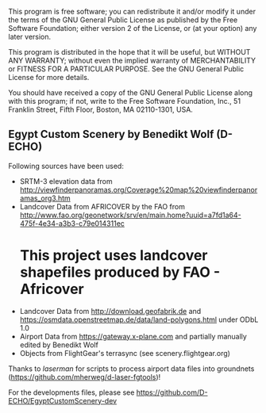 This program is free software; you can redistribute it and/or
modify it under the terms of the GNU General Public License
as published by the Free Software Foundation; either version 2
of the License, or (at your option) any later version.

This program is distributed in the hope that it will be useful,
but WITHOUT ANY WARRANTY; without even the implied warranty of
MERCHANTABILITY or FITNESS FOR A PARTICULAR PURPOSE.  See the
GNU General Public License for more details.

You should have received a copy of the GNU General Public License
along with this program; if not, write to the Free Software
Foundation, Inc., 51 Franklin Street, Fifth Floor, Boston, MA  02110-1301, USA.
 
## Egypt Custom Scenery by Benedikt Wolf (D-ECHO)
 
Following sources have been used:

* SRTM-3 elevation data from http://viewfinderpanoramas.org/Coverage%20map%20viewfinderpanoramas_org3.htm
* Landcover Data from AFRICOVER by the FAO from http://www.fao.org/geonetwork/srv/en/main.home?uuid=a7fd1a64-475f-4e34-a3b3-c79e014311ec 
	# This project uses landcover shapefiles produced by FAO - Africover
* Landcover Data from http://download.geofabrik.de and https://osmdata.openstreetmap.de/data/land-polygons.html under ODbL 1.0
* Airport Data from https://gateway.x-plane.com and partially manually edited by Benedikt Wolf
* Objects from FlightGear's terrasync (see scenery.flightgear.org)

Thanks to _laserman_ for scripts to process airport data files into groundnets (https://github.com/mherweg/d-laser-fgtools)!

For the developments files, please see https://github.com/D-ECHO/EgyptCustomScenery-dev

